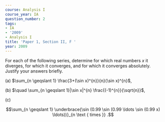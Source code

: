 ```yaml
---
course: Analysis I
course_year: IA
question_number: 2
tags:
- IA
- '2009'
- Analysis I
title: 'Paper 1, Section II, F '
year: 2009
---
```




For each of the following series, determine for which real numbers $x$ it diverges, for which it converges, and for which it converges absolutely. Justify your answers briefly.

(a) $\sum_{n \geqslant 1} \frac{3+(\sin x)^{n}}{n}(\sin x)^{n}$,

(b) $\quad \sum_{n \geqslant 1}|\sin x|^{n} \frac{(-1)^{n}}{\sqrt{n}}$,

(c)

$$\sum_{n \geqslant 1} \underbrace{\sin (0.99 \sin (0.99 \ldots \sin (0.99 x) \ldots))}_{n \text { times }} .$$